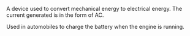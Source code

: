A device used to convert mechanical energy to electrical energy.
The current generated is in the form of AC.

Used in automobiles to charge the battery when the engine is running.